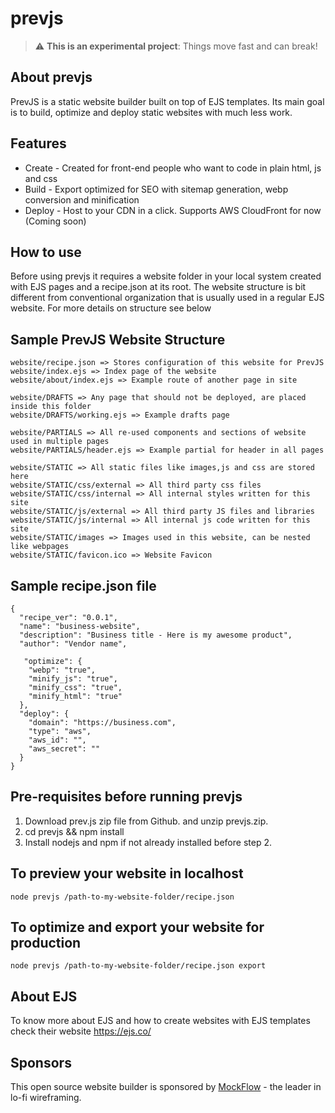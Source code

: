 # prevjs

> :warning: **This is an experimental project**: Things move fast and can break!


## About prevjs
PrevJS is a static website builder built on top of EJS templates. Its main goal is to build, optimize and deploy static websites with much less work.

## Features
* Create - Created for front-end people who want to code in plain html, js and css
* Build - Export optimized for SEO with sitemap generation, webp conversion and minification
* Deploy - Host to your CDN in a click. Supports AWS CloudFront for now  (Coming soon)

## How to use
Before using prevjs it requires a website folder in your local system created with EJS pages and a recipe.json at its root. The website structure is bit different from conventional organization that is usually used in a regular EJS website. For more details on structure see below

## Sample PrevJS Website Structure
```
website/recipe.json => Stores configuration of this website for PrevJS
website/index.ejs => Index page of the website
website/about/index.ejs => Example route of another page in site

website/DRAFTS => Any page that should not be deployed, are placed inside this folder
website/DRAFTS/working.ejs => Example drafts page

website/PARTIALS => All re-used components and sections of website used in multiple pages
website/PARTIALS/header.ejs => Example partial for header in all pages

website/STATIC => All static files like images,js and css are stored here
website/STATIC/css/external => All third party css files
website/STATIC/css/internal => All internal styles written for this site
website/STATIC/js/external => All third party JS files and libraries
website/STATIC/js/internal => All internal js code written for this site
website/STATIC/images => Images used in this website, can be nested like webpages
website/STATIC/favicon.ico => Website Favicon
```

## Sample recipe.json file
```
{
  "recipe_ver": "0.0.1",
  "name": "business-website",
  "description": "Business title - Here is my awesome product",
  "author": "Vendor name",
  
   "optimize": {
    "webp": "true",
    "minify_js": "true",
    "minify_css": "true",
    "minify_html": "true"
  },
  "deploy": {
    "domain": "https://business.com",
    "type": "aws",
    "aws_id": "",
    "aws_secret": ""
  }
}
```

## Pre-requisites before running prevjs
1. Download prev.js zip file from Github. and unzip prevjs.zip.
2. cd prevjs && npm install
3. Install nodejs and npm if not already installed before step 2.

## To preview your website in localhost
```node prevjs /path-to-my-website-folder/recipe.json```

## To optimize and export your website for production
```node prevjs /path-to-my-website-folder/recipe.json export```

## About EJS
To know more about EJS and how to create websites with EJS templates check their website https://ejs.co/

## Sponsors
This open source website builder is sponsored by [MockFlow](https://www.mockflow.com/) - the leader in lo-fi wireframing.




